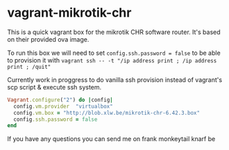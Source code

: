 # vagrant-mikrotik-chr
This is a quick vagrant box for the mikrotik CHR software router. It's based on their provided ova image.

To run this box we will need to set `config.ssh.password = false` to be able to provision it with `vagrant ssh -- -t "/ip address print ; /ip address print ; /quit"`

Currently work in proggress to do vanilla ssh provision instead of vagrant's scp script & execute ssh system.

```ruby
Vagrant.configure("2") do |config|
  config.vm.provider  "virtualbox"
  config.vm.box = "http://blob.xlw.be/mikrotik-chr-6.42.3.box"
  config.ssh.password = false
end
```

If you have any questions you can send me on frank monkeytail knarf be